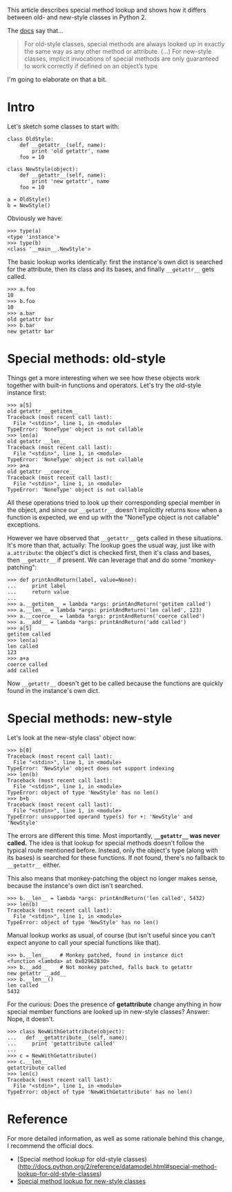 <!--
.. title: Special member lookup in Python
.. slug: special-member-lookup-in-python
.. date: 2012-12-22 22:07:23 UTC
.. tags:
.. category:
.. link:
.. description:
.. type: text
-->

This article describes special method lookup and shows how it differs between old- and new-style classes in Python 2.

The [docs](http://docs.python.org/2/reference/datamodel.html#special-method-lookup-for-old-style-classes) say that...

> For old-style classes, special methods are always looked up in exactly the same way as any other method or attribute.
> (...)
> For new-style classes, implicit invocations of special methods are only guaranteed to work correctly if defined on an object’s type

I'm going to elaborate on that a bit.

<!--more-->

# Intro #

Let's sketch some classes to start with:

    class OldStyle:
        def __getattr__(self, name):
            print 'old getattr', name
        foo = 10

    class NewStyle(object):
        def __getattr__(self, name):
            print 'new getattr', name
        foo = 10

    a = OldStyle()
    b = NewStyle()

Obviously we have:

    >>> type(a)
    <type 'instance'>
    >>> type(b)
    <class '__main__.NewStyle'>

The basic lookup works identically: first the instance's own dict is searched for the attribute, then its class and its bases, and finally `__getattr__` gets called.

    >>> a.foo
    10
    >>> b.foo
    10
    >>> a.bar
    old getattr bar
    >>> b.bar
    new getattr bar

# Special methods: old-style #

Things get a more interesting when we see how these objects work together with built-in functions and operators. Let's try the old-style instance first:

    >>> a[5]
    old getattr __getitem__
    Traceback (most recent call last):
      File "<stdin>", line 1, in <module>
    TypeError: 'NoneType' object is not callable
    >>> len(a)
    old getattr __len__
    Traceback (most recent call last):
      File "<stdin>", line 1, in <module>
    TypeError: 'NoneType' object is not callable
    >>> a+a
    old getattr __coerce__
    Traceback (most recent call last):
      File "<stdin>", line 1, in <module>
    TypeError: 'NoneType' object is not callable

All these operations tried to look up their corresponding special member in the object, and since our `__getattr__` doesn't implicitly returns `None` when a function is expected, we end up with the "NoneType object is not callable" exceptions.

However we have observed that `__getattr__` gets called in these situations. It's more than that, actually: The lookup goes the usual way, just like with `a.attribute`: the object's dict is checked first, then it's class and bases, then `__getattr__` if present. We can leverage that and do some "monkey-patching":

    >>> def printAndReturn(label, value=None):
    ...     print label
    ...     return value
    ...
    >>> a.__getitem__ = lambda *args: printAndReturn('getitem called')
    >>> a.__len__ = lambda *args: printAndReturn('len called', 123)
    >>> a.__coerce__ = lambda *args: printAndReturn('coerce called')
    >>> a.__add__ = lambda *args: printAndReturn('add called')
    >>> a[5]
    getitem called
    >>> len(a)
    len called
    123
    >>> a+a
    coerce called
    add called

Now `__getattr__` doesn't get to be called because the functions are quickly found in the instance's own dict.

# Special methods: new-style #

Let's look at the new-style class' object now:

    >>> b[0]
    Traceback (most recent call last):
      File "<stdin>", line 1, in <module>
    TypeError: 'NewStyle' object does not support indexing
    >>> len(b)
    Traceback (most recent call last):
      File "<stdin>", line 1, in <module>
    TypeError: object of type 'NewStyle' has no len()
    >>> b+b
    Traceback (most recent call last):
      File "<stdin>", line 1, in <module>
    TypeError: unsupported operand type(s) for +: 'NewStyle' and 'NewStyle'

The errors are different this time. Most importantly, **`__getattr__` was never called.** The idea is that lookup for special methods doesn't follow the typical route mentioned before. Instead, only the object's type (along with its bases) is searched for these functions. If not found, there's no fallback to `__getattr__` either.

This also means that monkey-patching the object no longer makes sense, because the instance's own dict isn't searched.

    >>> b.__len__ = lambda *args: printAndReturn('len called', 5432)
    >>> len(b)
    Traceback (most recent call last):
      File "<stdin>", line 1, in <module>
    TypeError: object of type 'NewStyle' has no len()

Manual lookup works as usual, of course (but isn't useful since you can't expect anyone to call your special functions like that).

    >>> b.__len__    # Monkey patched, found in instance dict
    <function <lambda> at 0x02962B30>
    >>> b.__add__    # Not monkey patched, falls back to getattr
    new getattr __add__
    >>> b.__len__()
    len called
    5432

For the curious: Does the presence of __getattribute__ change anything in how special member functions are looked up in new-style classes? Answer: Nope, it doesn't.

    >>> class NewWithGetattribute(object):
    ...   def __getattribute__(self, name):
    ...     print 'getattribute called'
    ...
    >>> c = NewWithGetattribute()
    >>> c.__len__
    getattribute called
    >>> len(c)
    Traceback (most recent call last):
      File "<stdin>", line 1, in <module>
    TypeError: object of type 'NewWithGetattribute' has no len()

# Reference # 

For more detailed information, as well as some rationale behind this change, I recommend the official docs.

- [Special method lookup for old-style classes)(http://docs.python.org/2/reference/datamodel.html#special-method-lookup-for-old-style-classes)
- [Special method lookup for new-style classes](http://docs.python.org/2/reference/datamodel.html#special-method-lookup-for-new-style-classes)

